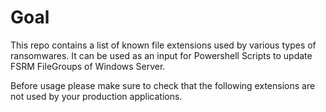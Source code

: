 # Goal

This repo contains a list of known file extensions used by various types of ransomwares.
It can be used as an input for Powershell Scripts to update FSRM FileGroups of Windows Server.

Before usage please make sure to check that the following extensions are not used by your production applications.
